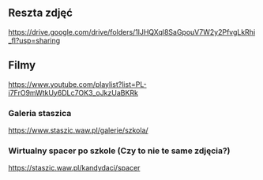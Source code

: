 ## Reszta zdjęć    
https://drive.google.com/drive/folders/1lJHQXql8SaGpouV7W2y2PfvgLkRhi_fl?usp=sharing    

## Filmy
https://www.youtube.com/playlist?list=PL-i7FrO9mWtkUy6DLc7OK3_oJkzUaBKRk

### Galeria staszica    
https://www.staszic.waw.pl/galerie/szkola/     

### Wirtualny spacer po szkole (Czy to nie te same zdjęcia?)     
https://staszic.waw.pl/kandydaci/spacer      
